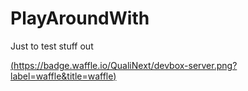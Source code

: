 # PlayAroundWith
Just to test stuff out

[(https://badge.waffle.io/QualiNext/devbox-server.png?label=waffle&title=waffle)](https://waffle.io/QualiNext/devbox-server)
